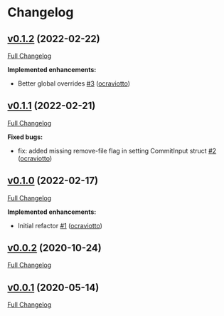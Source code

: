 # Changelog

## [v0.1.2](https://github.com/ocraviotto/yaml-updater/tree/v0.1.2) (2022-02-22)

[Full Changelog](https://github.com/ocraviotto/yaml-updater/compare/v0.1.1...v0.1.2)

**Implemented enhancements:**

- Better global overrides [\#3](https://github.com/ocraviotto/yaml-updater/pull/3) ([ocraviotto](https://github.com/ocraviotto))

## [v0.1.1](https://github.com/ocraviotto/yaml-updater/tree/v0.1.1) (2022-02-21)

[Full Changelog](https://github.com/ocraviotto/yaml-updater/compare/v0.1.0...v0.1.1)

**Fixed bugs:**

- fix: added missing remove-file flag in setting CommitInput struct [\#2](https://github.com/ocraviotto/yaml-updater/pull/2) ([ocraviotto](https://github.com/ocraviotto))

## [v0.1.0](https://github.com/ocraviotto/yaml-updater/tree/v0.1.0) (2022-02-17)

[Full Changelog](https://github.com/ocraviotto/yaml-updater/compare/v0.0.2...v0.1.0)

**Implemented enhancements:**

- Initial refactor [\#1](https://github.com/ocraviotto/yaml-updater/pull/1) ([ocraviotto](https://github.com/ocraviotto))

## [v0.0.2](https://github.com/ocraviotto/yaml-updater/tree/v0.0.2) (2020-10-24)

[Full Changelog](https://github.com/ocraviotto/yaml-updater/compare/v0.0.1...v0.0.2)

## [v0.0.1](https://github.com/ocraviotto/yaml-updater/tree/v0.0.1) (2020-05-14)

[Full Changelog](https://github.com/ocraviotto/yaml-updater/compare/c34c542b9adcfdab574225f64a1d2e66ff45a639...v0.0.1)

